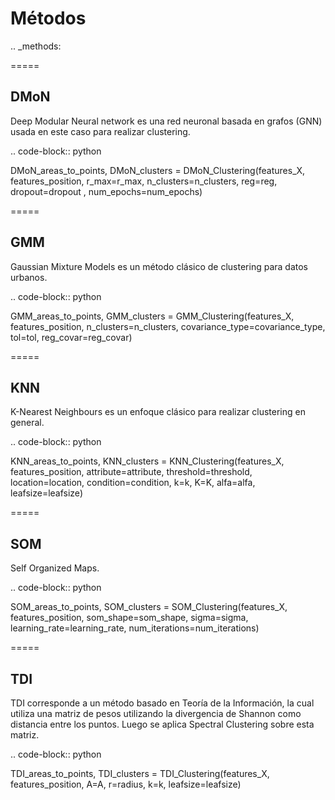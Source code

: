 Métodos
========

.. _methods:

=====

DMoN
------------

Deep Modular Neural network es una red neuronal basada en grafos (GNN) usada en este caso para realizar clustering.

.. code-block:: python

   DMoN_areas_to_points, DMoN_clusters = DMoN_Clustering(features_X, features_position, r_max=r_max, n_clusters=n_clusters, reg=reg, dropout=dropout , num_epochs=num_epochs)

=====

GMM
------------

Gaussian Mixture Models es un método clásico de clustering para datos urbanos.

.. code-block:: python

   GMM_areas_to_points, GMM_clusters = GMM_Clustering(features_X, features_position, n_clusters=n_clusters, covariance_type=covariance_type, tol=tol, reg_covar=reg_covar)

=====

KNN
------------

K-Nearest Neighbours es un enfoque clásico para realizar clustering en general.

.. code-block:: python

   KNN_areas_to_points, KNN_clusters = KNN_Clustering(features_X, features_position, attribute=attribute, threshold=threshold, location=location, condition=condition, k=k, K=K, alfa=alfa, leafsize=leafsize)

=====

SOM
------------

Self Organized Maps.

.. code-block:: python

   SOM_areas_to_points, SOM_clusters = SOM_Clustering(features_X, features_position, som_shape=som_shape, sigma=sigma, learning_rate=learning_rate, num_iterations=num_iterations)

=====

TDI
------------

TDI corresponde a un método basado en Teoría de la Información, la cual utiliza una matriz de pesos utilizando la divergencia de Shannon como distancia entre los puntos. Luego se aplica Spectral Clustering sobre esta matriz. 

.. code-block:: python

   TDI_areas_to_points, TDI_clusters = TDI_Clustering(features_X, features_position, A=A, r=radius, k=k, leafsize=leafsize)